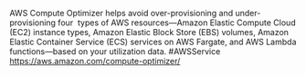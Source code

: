 
AWS Compute Optimizer helps avoid over-provisioning and under-provisioning four  types of AWS resources—Amazon Elastic Compute Cloud (EC2) instance types, Amazon Elastic Block Store (EBS) volumes, Amazon Elastic Container Service (ECS) services on AWS Fargate, and AWS Lambda functions—based on your utilization data. #AWSService 
https://aws.amazon.com/compute-optimizer/